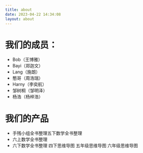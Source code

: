 ```yaml
---
title: about
date: 2023-04-22 14:34:08
layout: about
---
```

# 我们的成员：
- Bob（王博雅）
- Bayi（郑迦文）
- Lang（施朗）
- 憨哥（周浩瑞）
- Harny（李奕航）
- 邹树桐（邹明泽）
- 杨浩（杨梓浩）
  
# 我们的产品
- 手残小组全书整理五下数学全书整理
- 六上数学全书整理
- 六下数学全书整理
 四下思维导图
五年级思维导图
六年级思维导图
